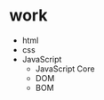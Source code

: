 # work

<!DOCTYPE html>
<html>
<head>
	<title></title>
</head>
<body>
<ul>
	<li class="marked">html</li>
	<li>css</li>
	<li id="active">JavaScript
		<ul>
			<li>JavaScript Core</li>
			<li class="marked">DOM</li>
			<li class="marked">BOM</li>
		</ul>
	</li>
</ul>
<script src="https://code.jquery.com/jquery-1.12.4.min.js"></script>
<script>
	
	$('#active').css('color', 'blue').find('.marked').css('background-color', 'red');
</script>

</body>
</html>
